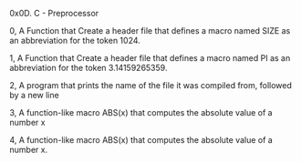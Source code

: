  0x0D. C - Preprocessor

0, A Function that Create a header file that defines a macro named SIZE as an abbreviation for the token 1024.

1, A Function that Create a header file that defines a macro named PI as an abbreviation for the token 3.14159265359.

2, A program that prints the name of the file it was compiled from, followed by a new line

3, A function-like macro ABS(x) that computes the absolute value of a number x

4, A function-like macro ABS(x) that computes the absolute value of a number x.
